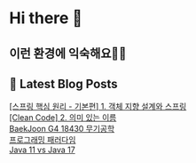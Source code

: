 # Hi there 👋

## 이런 환경에 익숙해요✍🏼

## 📕 Latest Blog Posts

<a href=https://developisntcool.tistory.com/entry/%EC%8A%A4%ED%94%84%EB%A7%81-%ED%95%B5%EC%8B%AC-%EC%9B%90%EB%A6%AC-%EA%B8%B0%EB%B3%B8%ED%8E%B8-1-%EA%B0%9D%EC%B2%B4-%EC%A7%80%ED%96%A5-%EC%84%A4%EA%B3%84%EC%99%80-%EC%8A%A4%ED%94%84%EB%A7%81>[스프링 핵심 원리 - 기본편] 1. 객체 지향 설계와 스프링</a></br><a href=https://developisntcool.tistory.com/entry/Clean-Code-Chapter-2-%EC%9D%98%EB%AF%B8-%EC%9E%88%EB%8A%94-%EC%9D%B4%EB%A6%84>[Clean Code] 2. 의미 있는 이름</a></br><a href=https://developisntcool.tistory.com/entry/BaekJoon-G4-18430-%EB%AC%B4%EA%B8%B0%EA%B3%B5%ED%95%99>BaekJoon G4 18430 무기공학</a></br><a href=https://developisntcool.tistory.com/entry/%ED%94%84%EB%A1%9C%EA%B7%B8%EB%9E%98%EB%B0%8D-%ED%8C%A8%EB%9F%AC%EB%8B%A4%EC%9E%84>프로그래밍 패러다임</a></br><a href=https://developisntcool.tistory.com/entry/Java-11-vs-Java-17>Java 11 vs Java 17</a></br>